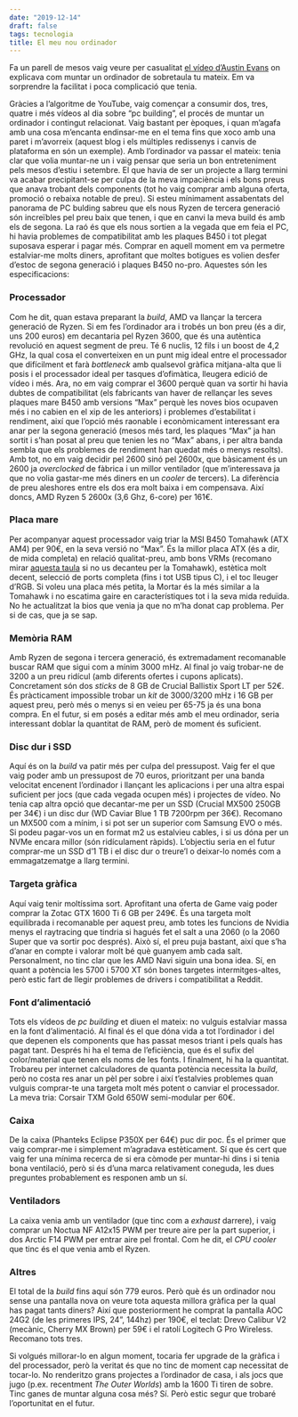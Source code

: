 ```yaml
---
date: "2019-12-14"
draft: false
tags: tecnologia
title: El meu nou ordinador
---
```


Fa un parell de mesos vaig veure per casualitat [el vídeo d’Austin Evans]( https://www.youtube.com/watch?v=hGiAfMoYEjI) on explicava com muntar un ordinador de sobretaula tu mateix. Em va sorprendre la facilitat i poca complicació que tenia.

Gràcies a l’algoritme de YouTube, vaig començar a consumir dos, tres, quatre i més vídeos al dia sobre “pc building”, el procés de muntar un ordinador i contingut relacionat. Vaig bastant per èpoques, i quan m’agafa amb una cosa m’encanta endinsar-me en el tema fins que xoco amb una paret i m’avorreix (aquest blog i els múltiples redissenys i canvis de plataforma en són un exemple). Amb l’ordinador va passar el mateix: tenia clar que volia muntar-ne un i vaig pensar que seria un bon entreteniment pels mesos d’estiu i setembre. El que havia de ser un projecte a llarg termini va acabar precipitant-se per culpa de la meva impaciència i els bons preus que anava trobant dels components (tot ho vaig comprar amb alguna oferta, promoció o rebaixa notable de preu). 
Si esteu mínimament assabentats del panorama de PC bulding sabreu que els nous Ryzen de tercera generació són increïbles pel preu baix que tenen, i que en canvi la meva build és amb els de segona. La raó és que els nous sortien a la vegada que em feia el PC, hi havia problemes de compatibilitat amb les plaques B450 i tot plegat suposava esperar i pagar més. Comprar en aquell moment em va permetre estalviar-me molts diners, aprofitant que moltes botigues es volien desfer d’estoc de segona generació i plaques B450 no-pro.
Aquestes són les especificacions:

### Processador
Com he dit, quan estava preparant la *build*, AMD va llançar la tercera generació de Ryzen. Si em fes l’ordinador ara i trobés un bon preu (és a dir, uns 200 euros) em decantaria pel Ryzen 3600, que és una autèntica revolució en aquest segment de preu. Té 6 nuclis, 12 fils i un boost de 4,2 GHz, la qual cosa el converteixen en un punt mig ideal entre el processador que difícilment et farà *bottleneck* amb qualsevol gràfica mitjana-alta que li posis i el processador ideal per tasques d’ofimàtica, lleugera edició de vídeo i més. 
Ara, no em vaig comprar el 3600 perquè quan va sortir hi havia dubtes de compatibilitat (els fabricants van haver de rellançar les seves plaques mare B450 amb versions “Max” perquè les noves bios ocupaven més i no cabien en el xip de les anteriors) i problemes d’estabilitat i rendiment, així que l’opció més raonable i econòmicament interessant era anar per la segona generació (mesos més tard, les plaques “Max” ja han sortit i s’han posat al preu que tenien les no “Max” abans, i per altra banda sembla que els problemes de rendiment han quedat més o menys resolts). Amb tot, no em vaig decidir pel 2600 sinó pel 2600x, que bàsicament és un 2600 ja *overclocked* de fàbrica i un millor ventilador (que m’interessava ja que no volia gastar-me més diners en un *cooler* de tercers). La diferència de preu aleshores entre els dos era molt baixa i em compensava. Així doncs, AMD Ryzen 5 2600x (3,6 Ghz, 6-core) per 161€.

### Placa mare
Per acompanyar aquest processador vaig triar la MSI B450 Tomahawk (ATX AM4) per 90€, en la seva versió no “Max”. És la millor placa ATX (és a dir, de mida completa) en relació qualitat-preu, amb bons VRMs (recomano mirar [aquesta taula](https://www.reddit.com/r/Amd/comments/9uc6bi/am4_b450x470_vrm_tier_list/) si no us decanteu per la Tomahawk), estètica molt decent, selecció de ports completa (fins i tot USB tipus C), i el toc lleuger d’RGB. Si voleu una placa més petita, la Mortar és la més similar a la Tomahawk i no escatima gaire en característiques tot i la seva mida reduïda. No he actualitzat la bios que venia ja que no m’ha donat cap problema. Per si de cas, que ja se sap.

### Memòria RAM
Amb Ryzen de segona i tercera generació, és extremadament recomanable buscar RAM que sigui com a mínim 3000 mHz. Al final jo vaig trobar-ne de 3200 a un preu ridícul (amb diferents ofertes i cupons aplicats). Concretament són dos *sticks* de 8 GB de Crucial Ballistix Sport LT per 52€. És pràcticament impossible trobar un *kit* de 3000/3200 mHz i 16 GB per aquest preu, però més o menys si en veieu per 65-75 ja és una bona compra. En el futur, si em posés a editar més amb el meu ordinador, seria interessant doblar la quantitat de RAM, però de moment és suficient.

### Disc dur i SSD
Aquí és on la *build* va patir més per culpa del pressupost. Vaig fer el que vaig poder amb un pressupost de 70 euros, prioritzant per una banda velocitat encenent l’ordinador i llançant les aplicacions i per una altra espai suficient per jocs (que cada vegada ocupen més) i projectes de vídeo. No tenia cap altra opció que decantar-me per un SSD (Crucial MX500 250GB per 34€) i un disc dur (WD Caviar Blue 1 TB 7200rpm per 36€). Recomano un MX500 com a mínim, i si pot ser un superior com Samsung EVO o més. Si podeu pagar-vos un en format m2 us estalvieu cables, i si us dóna per un NVMe encara millor (són ridículament ràpids). L’objectiu seria en el futur comprar-me un SSD d’1 TB i el disc dur o treure’l o deixar-lo només com a emmagatzematge a llarg termini.

### Targeta gràfica
Aquí vaig tenir moltíssima sort. Aprofitant una oferta de Game vaig poder comprar la Zotac GTX 1600 Ti 6 GB per 249€. És una targeta molt equilibrada i recomanable per aquest preu, amb totes les funcions de Nvidia menys el raytracing que tindria si hagués fet el salt a una 2060 (o la 2060 Super que va sortir poc després). Això sí, el preu puja bastant, així que s’ha d’anar en compte i valorar molt bé què guanyem amb cada salt. Personalment, no tinc clar que les AMD Navi siguin una bona idea. Sí, en quant a potència les 5700 i 5700 XT són bones targetes intermitges-altes, però estic fart de llegir problemes de drivers i compatibilitat a Reddit.

### Font d’alimentació
Tots els vídeos de *pc building* et diuen el mateix: no vulguis estalviar massa en la font d’alimentació. Al final és el que dóna vida a tot l’ordinador i del que depenen els components que has passat mesos triant i pels quals has pagat tant. Després hi ha el tema de l’eficiència, que és el sufix del color/material que tenen els noms de les fonts. I finalment, hi ha la quantitat. Trobareu per internet calculadores de quanta potència necessita la *build*, però no costa res anar un pèl per sobre i així t’estalvies problemes quan vulguis comprar-te una targeta molt més potent o canviar el processador. La meva tria: Corsair TXM Gold 650W semi-modular per 60€.

### Caixa
De la caixa (Phanteks Eclipse P350X per 64€) puc dir poc. És el primer que vaig comprar-me i simplement m’agradava estèticament. Sí que és cert que vaig fer una mínima recerca de si era còmode per muntar-hi dins i si tenia bona ventilació, però si és d’una marca relativament coneguda, les dues preguntes probablement es responen amb un sí.

### Ventiladors
La caixa venia amb un ventilador (que tinc com a *exhaust* darrere), i vaig comprar un Noctua NF A12x15 PWM per treure aire per la part superior, i dos Arctic F14 PWM per entrar aire pel frontal. Com he dit, el *CPU cooler* que tinc és el que venia amb el Ryzen.

### Altres
El total de la *build* fins aquí són 779 euros. Però què és un ordinador nou sense una pantalla nova on veure tota aquesta millora gràfica per la qual has pagat tants diners? Així que posteriorment he comprat la pantalla AOC 24G2 (de les primeres IPS, 24”, 144hz) per 190€, el teclat: Drevo Calibur V2 (mecànic, Cherry MX Brown) per 59€ i el ratolí Logitech G Pro Wireless. Recomano tots tres.

Si volgués millorar-lo en algun moment, tocaria fer upgrade de la gràfica i del processador, però la veritat és que no tinc de moment cap necessitat de tocar-lo. No renderitzo grans projectes a l’ordinador de casa, i als jocs que jugo (p.ex. recentment *The Outer Worlds*) amb la 1600 Ti tiren de sobre. Tinc ganes de muntar alguna cosa més? Sí. Però estic segur que trobaré l’oportunitat en el futur.
